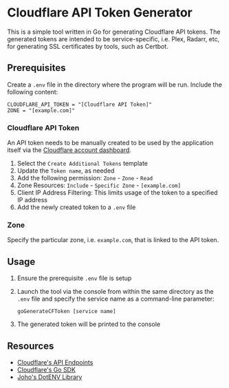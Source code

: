 # Cloudflare API Token Generator

This is a simple tool written in Go for generating Cloudflare API tokens.
The generated tokens are intended to be service-specific, i.e. Plex, Radarr, etc, for generating SSL certificates by tools, such as Certbot.

## Prerequisites

Create a `.env` file in the directory where the program will be run.
Include the following content:

```console
CLOUDFLARE_API_TOKEN = "[Cloudflare API Token]"
ZONE = "[example.com]"
```

### Cloudflare API Token

An API token needs to be manually created to be used by the application itself via the [Cloudflare account dashboard](https://dash.cloudflare.com/profile/api-tokens).

1) Select the `Create Additional Tokens` template
2) Update the `Token name`, as needed
3) Add the following permission: `Zone` - `Zone` - `Read`
4) Zone Resources: `Include` - `Specific Zone` - `[example.com]`
5) Client IP Address Filtering: This limits usage of the token to a specified IP address
6) Add the newly created token to a `.env` file

### Zone

Specify the particular zone, i.e. `example.com`, that is linked to the API token.

## Usage

1) Ensure the prerequisite `.env` file is setup

2) Launch the tool via the console from within the same directory as the `.env` file and specify the service name as a command-line parameter:

    ```console
    goGenerateCFToken [service name]
    ```

3) The generated token will be printed to the console

## Resources

- [Cloudflare's API Endpoints](https://developers.cloudflare.com/api-next)
- [Cloudflare's Go SDK](https://github.com/cloudflare/cloudflare-go)
- [Joho's DotENV Library](https://github.com/joho/godotenv)
